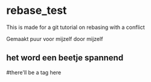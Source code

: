 # rebase_test

This is made for a git tutorial on rebasing with a conflict

Gemaakt puur voor mijzelf door mijzelf

## het word een beetje spannend


#there'll be a tag here
